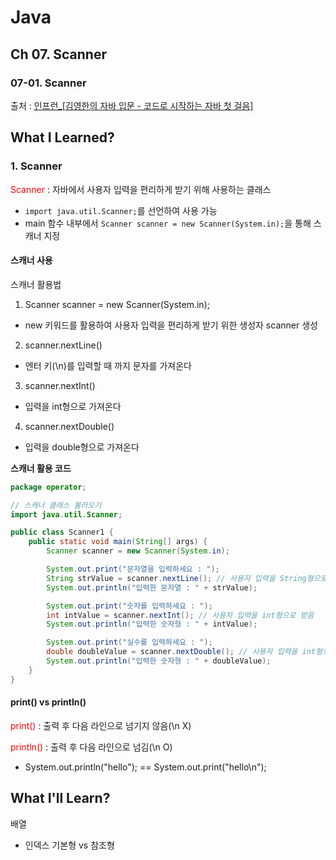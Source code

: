 # Java
## Ch 07. Scanner 
### 07-01. Scanner 
출처 : [인프런_[김영한의 자바 입문 - 코드로 시작하는 자바 첫 걸음]](https://www.inflearn.com/course/lecture?courseSlug=%EA%B9%80%EC%98%81%ED%95%9C%EC%9D%98-%EC%9E%90%EB%B0%94-%EC%9E%85%EB%AC%B8&unitId=194533&tab=curriculum&subtitleLanguage=ko)

## What I Learned?
### 1. Scanner
<span style="color: red">Scanner</span> : 자바에서 사용자 입력을 편리하게 받기 위해 사용하는 클래스
- `import java.util.Scanner;`를 선언하여 사용 가능
- main 함수 내부에서 `Scanner scanner = new Scanner(System.in);`을 통해 스캐너 지정

#### 스캐너 사용
스캐너 활용법
1. Scanner scanner = new Scanner(System.in);
- new 키워드를 활용하여 사용자 입력을 편리하게 받기 위한 생성자 scanner 생성
2. scanner.nextLine() 
- 엔터 키(\n)를 입력할 때 까지 문자를 가져온다
3. scanner.nextInt()
- 입력을 int형으로 가져온다
4. scanner.nextDouble()
- 입력을 double형으로 가져온다

**스캐너 활용 코드**
```java
package operator;

// 스캐너 클래스 불러오기
import java.util.Scanner;

public class Scanner1 {
    public static void main(String[] args) {
        Scanner scanner = new Scanner(System.in);

        System.out.print("문자열을 입력하세요 : ");
        String strValue = scanner.nextLine(); // 사용자 입력을 String형으로 받음
        System.out.println("입력한 문자열 : " + strValue);

        System.out.print("숫자를 입력하세요 : ");
        int intValue = scanner.nextInt(); // 사용자 입력을 int형으로 받음
        System.out.println("입력한 숫자형 : " + intValue);

        System.out.print("실수를 입력하세요 : ");
        double doubleValue = scanner.nextDouble(); // 사용자 입력을 int형으로 받음
        System.out.println("입력한 숫자형 : " + doubleValue);
    }
}
```

#### print() vs println()
<span style="color: red">print()</span> : 출력 후 다음 라인으로 넘기지 않음(\n X)

<span style="color: red">println()</span> : 출력 후 다음 라인으로 넘김(\n O)
- System.out.println("hello"); == System.out.print("hello\n");

## What I'll Learn?
배열
- 인덱스
기본형 vs 참조형